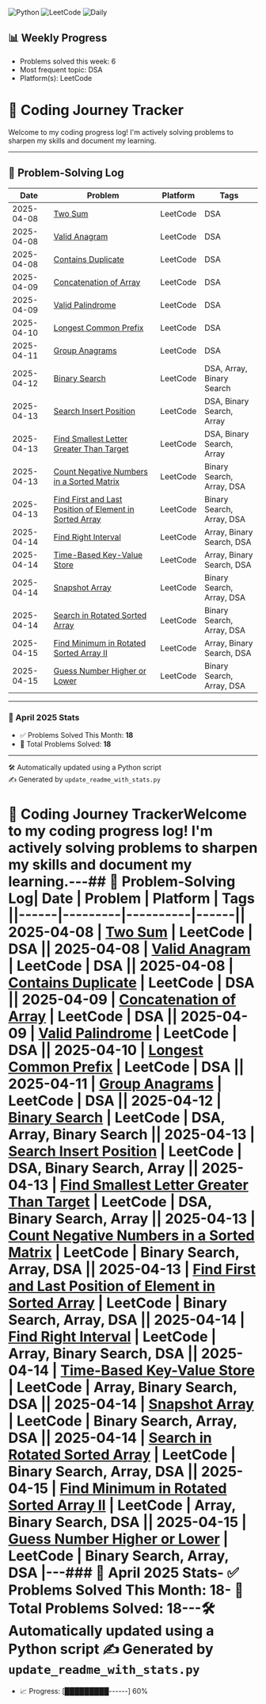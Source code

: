 
![Python](https://img.shields.io/badge/Python-3776AB?style=flat&logo=python&logoColor=white)
![LeetCode](https://img.shields.io/badge/LeetCode-FFA116?style=flat&logo=leetcode&logoColor=black)
![Daily](https://img.shields.io/badge/Daily%20Coding-Yes-brightgreen)
<!-- STATS-START -->
## 📊 Weekly Progress

- Problems solved this week: 6
- Most frequent topic: DSA
- Platform(s): LeetCode
<!-- STATS-END -->

<!-- PROGRESS-START -->
# 🚀 Coding Journey Tracker

Welcome to my coding progress log! I'm actively solving problems to sharpen my skills and document my learning.

---

## 🧠 Problem-Solving Log

<!-- PROGRESS-START -->
| Date | Problem | Platform | Tags |
|------|---------|----------|------|
| 2025-04-08 | [Two Sum](./2025-04-08/two_sum.md) | LeetCode | DSA |
| 2025-04-08 | [Valid Anagram](./2025-04-08/valid_anagram.md) | LeetCode | DSA |
| 2025-04-08 | [Contains Duplicate](./2025-04-08/contains_duplicate.md) | LeetCode | DSA |
| 2025-04-09 | [Concatenation of Array](./2025-04-09/concatenation_of_array.md) | LeetCode | DSA |
| 2025-04-09 | [Valid Palindrome](./2025-04-09/valid_palindrome.md) | LeetCode | DSA |
| 2025-04-10 | [Longest Common Prefix](./2025-04-10/longest_common_prefix.md) | LeetCode | DSA |
| 2025-04-11 | [Group Anagrams](./2025-04-11/group_anagrams.md) | LeetCode | DSA |
| 2025-04-12 | [Binary Search](./2025-04-12/binary_search.md) | LeetCode | DSA, Array, Binary Search |
| 2025-04-13 | [Search Insert Position](./2025-04-13/search_insert_position.md) | LeetCode | DSA, Binary Search, Array |
| 2025-04-13 | [Find Smallest Letter Greater Than Target](./2025-04-13/find_smallest_letter_greater_than_target.md) | LeetCode | DSA, Binary Search, Array |
| 2025-04-13 | [Count Negative Numbers in a Sorted Matrix](./2025-04-13/count_negative_numbers_in_a_sorted_matrix.md) | LeetCode | Binary Search, Array, DSA |
| 2025-04-13 | [Find First and Last Position of Element in Sorted Array](./2025-04-13/find_first_and_last_position_of_element_in_sorted_array.md) | LeetCode | Binary Search, Array, DSA |
| 2025-04-14 | [Find Right Interval](./2025-04-14/find_right_interval.md) | LeetCode | Array, Binary Search, DSA |
| 2025-04-14 | [Time-Based Key-Value Store](./2025-04-14/time-based_key-value_store.md) | LeetCode | Array, Binary Search, DSA |
| 2025-04-14 | [Snapshot Array](./2025-04-14/snapshot_array.md) | LeetCode | Binary Search, Array, DSA |
| 2025-04-14 | [Search in Rotated Sorted Array](./2025-04-14/search_in_rotated_sorted_array.md) | LeetCode | Binary Search, Array, DSA |
| 2025-04-15 | [Find Minimum in Rotated Sorted Array II](./2025-04-15/find_minimum_in_rotated_sorted_array_ii.md) | LeetCode | Array, Binary Search, DSA |
| 2025-04-15 | [Guess Number Higher or Lower](./2025-04-15/guess_number_higher_or_lower.md) | LeetCode | Binary Search, Array, DSA |
<!-- PROGRESS-END -->

---

### 📅 April 2025 Stats

- ✅ Problems Solved This Month: **18**
- 🎯 Total Problems Solved: **18**

---

🛠️ Automatically updated using a Python script  
✍️ Generated by `update_readme_with_stats.py`
<!-- PROGRESS-END -->

<!-- MONTHLY-START -->
# 🚀 Coding Journey TrackerWelcome to my coding progress log! I'm actively solving problems to sharpen my skills and document my learning.---## 🧠 Problem-Solving Log<!-- PROGRESS-START -->| Date | Problem | Platform | Tags ||------|---------|----------|------|| 2025-04-08 | [Two Sum](./2025-04-08/two_sum.md) | LeetCode | DSA || 2025-04-08 | [Valid Anagram](./2025-04-08/valid_anagram.md) | LeetCode | DSA || 2025-04-08 | [Contains Duplicate](./2025-04-08/contains_duplicate.md) | LeetCode | DSA || 2025-04-09 | [Concatenation of Array](./2025-04-09/concatenation_of_array.md) | LeetCode | DSA || 2025-04-09 | [Valid Palindrome](./2025-04-09/valid_palindrome.md) | LeetCode | DSA || 2025-04-10 | [Longest Common Prefix](./2025-04-10/longest_common_prefix.md) | LeetCode | DSA || 2025-04-11 | [Group Anagrams](./2025-04-11/group_anagrams.md) | LeetCode | DSA || 2025-04-12 | [Binary Search](./2025-04-12/binary_search.md) | LeetCode | DSA, Array, Binary Search || 2025-04-13 | [Search Insert Position](./2025-04-13/search_insert_position.md) | LeetCode | DSA, Binary Search, Array || 2025-04-13 | [Find Smallest Letter Greater Than Target](./2025-04-13/find_smallest_letter_greater_than_target.md) | LeetCode | DSA, Binary Search, Array || 2025-04-13 | [Count Negative Numbers in a Sorted Matrix](./2025-04-13/count_negative_numbers_in_a_sorted_matrix.md) | LeetCode | Binary Search, Array, DSA || 2025-04-13 | [Find First and Last Position of Element in Sorted Array](./2025-04-13/find_first_and_last_position_of_element_in_sorted_array.md) | LeetCode | Binary Search, Array, DSA || 2025-04-14 | [Find Right Interval](./2025-04-14/find_right_interval.md) | LeetCode | Array, Binary Search, DSA || 2025-04-14 | [Time-Based Key-Value Store](./2025-04-14/time-based_key-value_store.md) | LeetCode | Array, Binary Search, DSA || 2025-04-14 | [Snapshot Array](./2025-04-14/snapshot_array.md) | LeetCode | Binary Search, Array, DSA || 2025-04-14 | [Search in Rotated Sorted Array](./2025-04-14/search_in_rotated_sorted_array.md) | LeetCode | Binary Search, Array, DSA || 2025-04-15 | [Find Minimum in Rotated Sorted Array II](./2025-04-15/find_minimum_in_rotated_sorted_array_ii.md) | LeetCode | Array, Binary Search, DSA || 2025-04-15 | [Guess Number Higher or Lower](./2025-04-15/guess_number_higher_or_lower.md) | LeetCode | Binary Search, Array, DSA |<!-- PROGRESS-END -->---### 📅 April 2025 Stats- ✅ Problems Solved This Month: **18**- 🎯 Total Problems Solved: **18**---🛠️ Automatically updated using a Python script  ✍️ Generated by `update_readme_with_stats.py`
- 📈 Progress: [█████████------] 60%
<!-- MONTHLY-END -->